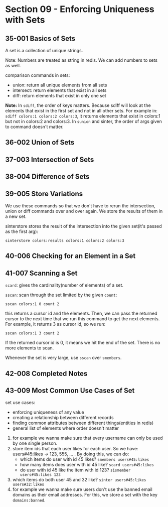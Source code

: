# Section 09 - Enforcing Uniqueness with Sets

## 35-001 Basics of Sets
A set is a collection of unique strings.

Note: Numbers are treated as string in redis. We can add numbers to sets as well.

comparison commands in sets:
- union: return all unique elements from all sets
- intersect: return elements that exist in all sets
- diff: return elements that exist in only one set

**Note:** In `sdiff`, the order of keys matters. Because sdiff will look at the elements that exist in the first set and not 
in all other sets. For example in: `sdiff colors:1 colors:2 colors:3`, it returns elements that exist in colors:1 but not in
colors:2 and colors:3.
In `sunion` and sinter, the order of args given to command doesn't matter.

## 36-002 Union of Sets
## 37-003 Intersection of Sets
## 38-004 Difference of Sets
## 39-005 Store Variations
We use these commands so that we don't have to rerun the intersection, union or diff commands over and over again. We store
the results of them in a new set.

sinterstore stores the result of the intersection into the given set(it's passed as the first arg):
```redis
sinterstore colors:results colors:1 colors:2 colors:3
```

## 40-006 Checking for an Element in a Set

## 41-007 Scanning a Set
`scard`: gives the cardinality(number of elements) of a set.

`sscan`: scan through the set limited by the given `count`:
```redis
sscan colors:1 0 count 2
```
this returns a cursor id and the elements. Then, we can pass the returned cursor to the next time that we run this command to
get the next elements. For example, it returns 3 as cursor id, so we run:
```redis
sscan colors:1 3 count 2
```
If the returned cursor id is 0, it means we hit the end of the set. There is no more elements to scan.

Whenever the set is very large, use `sscan` over `smembers`.

## 42-008 Completed Notes
## 43-009 Most Common Use Cases of Set
set use cases:
- enforcing uniqueness of any value
- creating a relationship between different records
- finding common attributes between different things(entities in redis)
- general list of elements where order doesn't matter

1. for example we wanna make sure that every username can only be used by one single person.
2. store item ids that each user likes for each user. So we have: users#45:likes -> 123, 555, ... . By doing this, we can do:
    - which items do user with id 45 likes? `smembers users#45:likes`
    - how many items does user with id 45 like? `scard users#45:likes`
    - do user with id 45 like the item with id 123? `sismember users#45:likes 123`
3. which items do both user 45 and 32 like? `sinter users#45:likes users#32:likes`
4. for example we wanna make sure users don't use the banned email domains as their email addresses. For this, we store a set with
the key `domains:banned`.